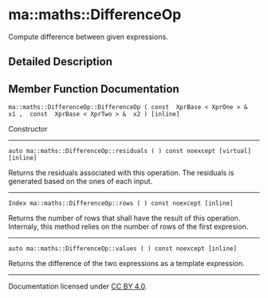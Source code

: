 ma::maths::DifferenceOp
=======================

Compute difference between given expressions.

Detailed Description
--------------------

Member Function Documentation
-----------------------------

    ma::maths::DifferenceOp::DifferenceOp ( const  XprBase < XprOne > &  x1 ,  const  XprBase < XprTwo > &  x2 ) [inline]

Constructor

------------------------------------------------------------------------

    auto ma::maths::DifferenceOp::residuals ( ) const noexcept [virtual][inline]

Returns the residuals associated with this operation. The residuals is generated based on the ones of each input.

------------------------------------------------------------------------

    Index ma::maths::DifferenceOp::rows ( ) const noexcept [inline]

Returns the number of rows that shall have the result of this operation. Internaly, this method relies on the number of rows of the first expresion.

------------------------------------------------------------------------

    auto ma::maths::DifferenceOp::values ( ) const noexcept [inline]

Returns the difference of the two expressions as a template expression.

------------------------------------------------------------------------

Documentation licensed under [CC BY 4.0](https://creativecommons.org/licenses/by/4.0/).



